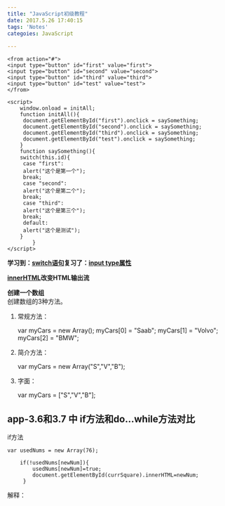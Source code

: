 ```yaml
---
title: "JavaScript初级教程"
date: 2017.5.26 17:40:15 
tags: 'Notes'
categoies: JavaScript
 
---
```

	<from action="#">
	<input type="button" id="first" value="first">
	<input type="button" id="second" value="second">
	<input type="button" id="third" value="third">
	<input type="button" id="test" value="test">
	</from>
	
	<script>
		window.onload = initAll;
		function initAll(){
	     document.getElementById("first").onclick = saySomething;
	     document.getElementById("second").onclick = saySomething;
	     document.getElementById("third").onclick = saySomething;
	     document.getElementById("test").onclick = saySomething;
		}
		function saySomething(){
		switch(this.id){
	     case "first":
	     alert("这个是第一个");
	     break;
	     case "second":
	     alert("这个是第二个");
	     break;
	     case "third":
	     alert("这个是第三个");
	     break;
	     default:
	     alert("这个是测试");
		}
	   		}
	</script>		

**学习到：[switch语句](http://www.w3cschool.cn/javascript/js-switch.html)复习了：[input type属性](http://www.w3cschool.cn/htmltags/att-input-type.html)**  

**[innerHTML](http://www.w3cschool.cn/javascript/js-htmldom-html.html)改变HTML输出流**  

**创建一个数组**  
创建数组的3种方法。  
1. 常规方法：
  
	var myCars = new Array();
	myCars[0] = "Saab";
	myCars[1] = "Volvo";
	myCars[2] = "BMW";  

2. 简介方法：  

	var myCars = new Array("S","V","B");  

3. 字面：  

	var myCars = ["S","V","B"];  

## app-3.6和3.7 中 if方法和do...while方法对比  

if方法  

	var usedNums = new Array(76);  
	
		if(!usedNums[newNum]){
		 	usedNums[newNum]=true;
			document.getElementById(currSquare).innerHTML=newNum;
		 }
解释：
	<script>
	var usednumbs = new Array(3); // 创建length为3的数组
	 
	function used (n) {
	    if (!usednumbs[n]) { // 如果没用过
	        usednumbs[n] = true;
	        alert('第一次使用');
	    } else { // 如果已经用过
	        alert('已经用过了');
	    }
	}
	 
	// usednumbs =》 [undefined, undefined, undefined];
	used(1); // 第一次使用
	// usednumbs =》 [undefined, true, undefined];
	 
	used(2); // 第一次使用
	// usednumbs =》 [undefined, true, true];
	 
	used(1); // 已经用过了
	// usednumbs =》 [undefined, true, true];
		</script>